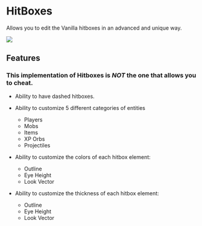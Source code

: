 # HitBoxes
Allows you to edit the Vanilla hitboxes in an advanced and unique way. 

![](https://i.imgur.com/IDyHCTb.png)

## Features
### This implementation of Hitboxes is _NOT_ the one that allows you to cheat.

- Ability to have dashed hitboxes.


- Ability to customize 5 different categories of entities
  - Players
  - Mobs
  - Items
  - XP Orbs
  - Projectiles


- Ability to customize the colors of each hitbox element:
  - Outline
  - Eye Height
  - Look Vector


- Ability to customize the thickness of each hitbox element:
  - Outline
  - Eye Height
  - Look Vector
